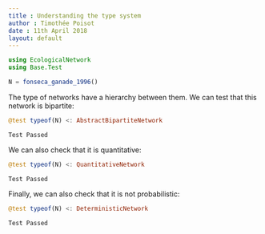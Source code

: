 ```yaml
---
title : Understanding the type system
author : Timothée Poisot
date : 11th April 2018
layout: default
---
```


````julia
using EcologicalNetwork
using Base.Test

N = fonseca_ganade_1996()
````




The type of networks have a hierarchy between them. We can test that this
network is bipartite:

````julia
@test typeof(N) <: AbstractBipartiteNetwork
````


````
Test Passed
````




We can also check that it is quantitative:

````julia
@test typeof(N) <: QuantitativeNetwork
````


````
Test Passed
````




Finally, we can also check that it is not probabilistic:

````julia
@test typeof(N) <: DeterministicNetwork
````


````
Test Passed
````


